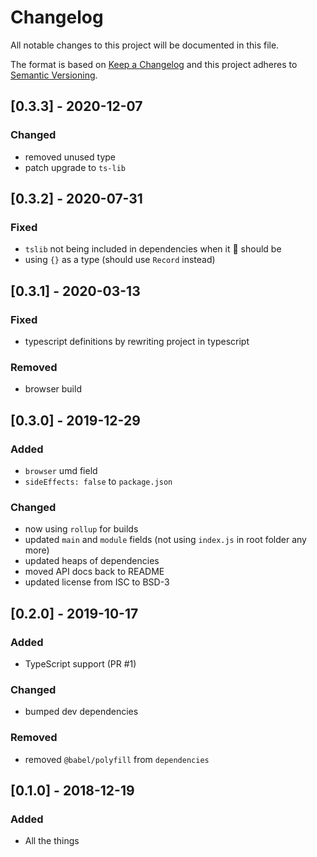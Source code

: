 # Changelog
All notable changes to this project will be documented in this file.

The format is based on [Keep a Changelog](http://keepachangelog.com/en/1.0.0/)
and this project adheres to [Semantic Versioning](http://semver.org/spec/v2.0.0.html).

## [0.3.3] - 2020-12-07

### Changed

* removed unused type
* patch upgrade to `ts-lib`

## [0.3.2] - 2020-07-31

### Fixed

* `tslib` not being included in dependencies when it :100: should be
* using `{}` as a type (should use `Record` instead)

## [0.3.1] - 2020-03-13

### Fixed

* typescript definitions by rewriting project in typescript

### Removed

* browser build

## [0.3.0] - 2019-12-29

### Added

* `browser` umd field
* `sideEffects: false` to `package.json`

### Changed

* now using `rollup` for builds
* updated `main` and `module` fields (not using `index.js` in root folder any
  more)
* updated heaps of dependencies
* moved API docs back to README
* updated license from ISC to BSD-3

## [0.2.0] - 2019-10-17

### Added

* TypeScript support (PR #1)

### Changed

* bumped dev dependencies

### Removed

* removed `@babel/polyfill` from `dependencies`

## [0.1.0] - 2018-12-19

### Added

* All the things
